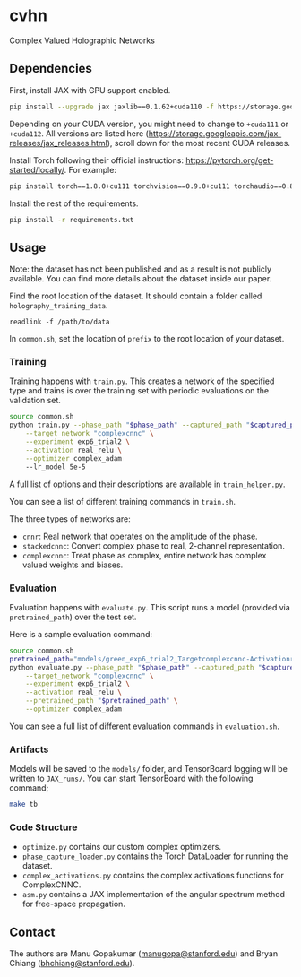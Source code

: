 # cvhn

Complex Valued Holographic Networks

## Dependencies

First, install JAX with GPU support enabled.

```sh
pip install --upgrade jax jaxlib==0.1.62+cuda110 -f https://storage.googleapis.com/jax-releases/jax_releases.html
```

Depending on your CUDA version, you might need to change to `+cuda111` or `+cuda112`. All versions are listed here (https://storage.googleapis.com/jax-releases/jax_releases.html), scroll down for the most recent CUDA releases.

Install Torch following their official instructions: https://pytorch.org/get-started/locally/. For example:

```sh
pip install torch==1.8.0+cu111 torchvision==0.9.0+cu111 torchaudio==0.8.0 -f https://download.pytorch.org/whl/torch_stable.html
```

Install the rest of the requirements.

```sh
pip install -r requirements.txt
```

## Usage

Note: the dataset has not been published and as a result is not publicly available. You can find more details about the dataset inside our paper.

Find the root location of the dataset. It should contain a folder called `holography_training_data`.

```
readlink -f /path/to/data
```

In `common.sh`, set the location of `prefix` to the root location of your dataset.

### Training

Training happens with `train.py`. This creates a network of the specified type and trains is over the training set with periodic evaluations on the validation set.

```sh
source common.sh
python train.py --phase_path "$phase_path" --captured_path "$captured_path" \
    --target_network "complexcnnc" \
    --experiment exp6_trial2 \
    --activation real_relu \
    --optimizer complex_adam
    --lr_model 5e-5
```

A full list of options and their descriptions are available in `train_helper.py`.

You can see a list of different training commands in `train.sh`.

The three types of networks are:

- `cnnr`: Real network that operates on the amplitude of the phase.
- `stackedcnnc`: Convert complex phase to real, 2-channel representation.
- `complexcnnc`: Treat phase as complex, entire network has complex valued weights and biases.

### Evaluation

Evaluation happens with `evaluate.py`. This script runs a model (provided via `pretrained_path`) over the test set.

Here is a sample evaluation command:

```sh
source common.sh
pretrained_path="models/green_exp6_trial2_Targetcomplexcnnc-Activationreal_relu-Norminstance_LossL1_lr0.0005_Optimizercomplex_adam_model_iter8001_1epoch.pth"
python evaluate.py --phase_path "$phase_path" --captured_path "$captured_path" \
    --target_network "complexcnnc" \
    --experiment exp6_trial2 \
    --activation real_relu \
    --pretrained_path "$pretrained_path" \
    --optimizer complex_adam
```

You can see a full list of different evaluation commands in `evaluation.sh`.

### Artifacts

Models will be saved to the `models/` folder, and TensorBoard logging will be written to `JAX_runs/`. You can start TensorBoard with the following command;

```sh
make tb
```

### Code Structure

- `optimize.py` contains our custom complex optimizers.
- `phase_capture_loader.py` contains the Torch DataLoader for running the dataset.
- `complex_activations.py` contains the complex activations functions for ComplexCNNC.
- `asm.py` contains a JAX implementation of the angular spectrum method for free-space propagation.

## Contact

The authors are Manu Gopakumar (manugopa@stanford.edu) and Bryan Chiang (bhchiang@stanford.edu).
